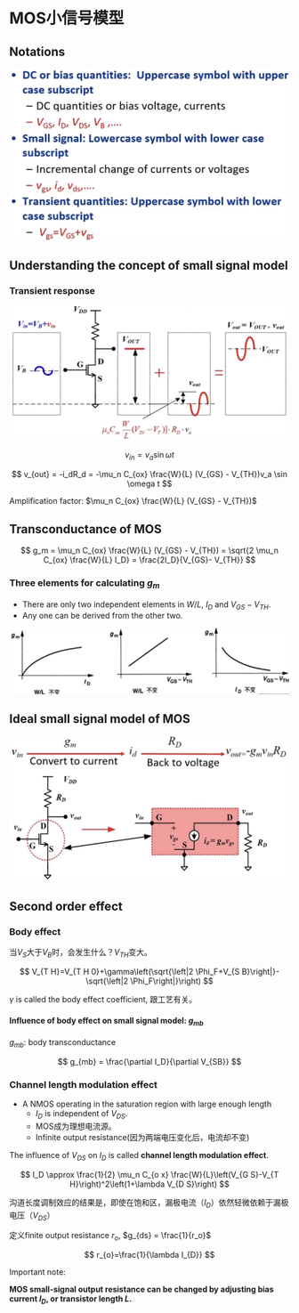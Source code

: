 # MOS小信号模型

## Notations

![notations](img/mos-notations.png)

## Understanding the concept of small signal model

### Transient response

![transient](img/mos-transient-response.png)

$$
v_{in} = v_a \sin \omega t
$$

$$
v_{out} = -i_dR_d = -\mu_n C_{ox} \frac{W}{L} (V_{GS} - V_{TH})v_a \sin \omega t
$$

Amplification factor: $\mu_n C_{ox} \frac{W}{L} (V_{GS} - V_{TH})$

## Transconductance of MOS

$$
g_m = \mu_n C_{ox} \frac{W}{L} (V_{GS} - V_{TH}) = \sqrt{2 \mu_n C_{ox} \frac{W}{L} I_D} = \frac{2I_D}{V_{GS}- V_{TH}}
$$

### Three elements for calculating $g_m$

* There are only two independent elements in $W/L$, $I_D$ and $V_{GS} - V_{TH}$.
* Any one can be derived from the other two.

![three](img/three-elements.png)

## Ideal small signal model of MOS

![basic](img/basic-small.png)

## Second order effect

### Body effect

当$V_{S}$大于$V_{B}$时，会发生什么？$V_{TH}$变大。

$$
V_{T H}=V_{T H 0}+\gamma\left(\sqrt{\left|2 \Phi_F+V_{S B}\right|}-\sqrt{\left|2 \Phi_F\right|}\right)
$$

$\gamma$ is called the body effect coefficient, 跟工艺有关。

#### Influence of body effect on small signal model: $g_{mb}$

$g_{mb}$: body transconductance

$$
g_{mb} = \frac{\partial I_D}{\partial V_{SB}} 
$$

### Channel length modulation effect

* A NMOS operating in the saturation region with large enough length
  * $I_D$ is independent of $V_{DS}$.
  * MOS成为理想电流源。
  * Infinite output resistance(因为两端电压变化后，电流却不变)

The influence of $V_{DS}$ on $I_D$ is called **channel length modulation effect**.

$$
I_D \approx \frac{1}{2} \mu_n C_{o x} \frac{W}{L}\left(V_{G S}-V_{T H}\right)^2\left(1+\lambda V_{D S}\right)
$$

沟道长度调制效应的结果是，即使在饱和区，漏极电流（$I_D$）依然轻微依赖于漏极电压（$V_{DS}$）

定义finite output resistance $r_o$, $g_{ds} = \frac{1}{r_o}$

$$
r_{o}=\frac{1}{\lambda I_{D}}
$$

Important note:

**MOS small-signal output resistance can be changed by adjusting bias current $I_D$,
or transistor length $L$.**